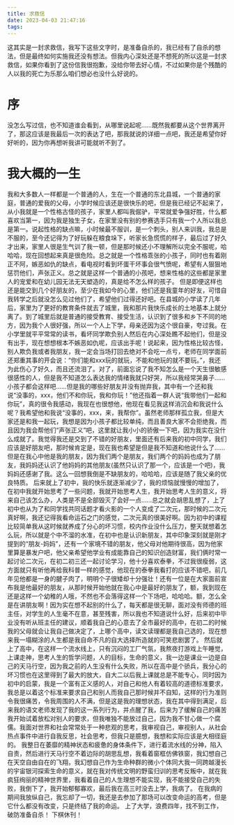 ```yaml
---
title: 求救信
date: 2023-04-03 21:47:16
tags:
---
```


这其实是一封求救信，我写下这些文字时，是准备自杀的，我已经有了自杀的想法，但是最终如何实施我还没有想法。但我内心深处还是不想死的所以这是一封求救信，如果你看到了这份信我很抱歉，没给你带去好心情，不过如果你是个残酷的人以我的死亡为乐那么咱们想必也没什么好说的。

<!--more-->

# 序

没怎么写过信，也不知道谁会看到，从哪里说起呢……既然我都要从这个世界离开了，那这应该是我最后一次的表达了吧，那我就说的详细一点吧，我还是希望你好好听的，因为你再想听我讲可能就听不到了。

# 我大概的一生

我和大多数人一样都是一个普通的人，生在一个普通的东北县城，一个普通的家庭，普通的爱我的父母，小学时候应该还是很快乐的吧，但是我已经记不起来了，从小我就是一个性格古怪的孩子，家里人都叫我倔驴，平常就爱争强好胜，什么都喜欢当第一，因为我是独生子女，在家里没有别的参赛选手只有我一个人所以我总是第一。说起性格的缺点嘛，小时候最不服训，是一个刺头，别人来训我，我总是不服的，至今还记得为了好玩躲在粮食垛下，听家长急慌慌的样子，最后过了好久才出来，家里人很是生气训了我一顿，但是那时候还小不理解所以完全不服呢，哈哈哈，现在回想起来真是很危险。总之就是一个性格乖张的小孩子，同时也有着刚正不阿，嫉恶如仇的缺点，看电视时看到坏蛋干坏事会很气愤呢，希望有人狠狠地惩罚他们，声张正义。总之就是这样一个普通的小孩吧，想来性格的这些都是家里人的宠爱和在幼儿园无法无天塑造的，真是给不怎么样的孩子。
但是即便这样也还是能交到几个好朋友的，至少在我如今的心里，他们还是我童年的好友，可惜自我转学之后就没怎么见过他们了，希望他们过得还好吧。在县城的小学读了几年后，家里为了更好的教育条件就去了城里，我和那片我快乐成长的土地基本上就分离了。到了城里后就是普通的接受教育、接受生活，认识到了很多和乡下不同的地方，因为我个人很好强，所以一个人上下学，母亲还因为这个很自豪，夸过我。在小学里就平平常常的读书，看坏同学欺负别人然后在内心深处瞧不起他们，但是没有出手，现在想想根本不嫉恶如仇呢，应该出手呢！说起来，因为性格比较古怪，别人欺负我或者我朋友，我一定会当场打回去绝对不会吃一点亏，老师在同学面前还郑重其事的开会说：“你们能和xxx玩的就玩，不能和他玩的就不要玩。”，我还为此伤心了好久，而且还流泪了。对了，前面忘说了我不知怎么是一个天生很敏感很感性的人，但是我不知道怎么表达我的情绪我就只好哭，所以我经常哭鼻子……小孩子都会这样吧……但是我的哪些好朋友并没有抛弃我，其中有一个还和我说“没事的，xxx，他们不和你玩，我和你玩！”他还指着一群人说“我带他们一起和你玩”，真的很令我感动，我现在也很想他，他现在看见我这样消沉会和我说什么呢？我希望他和我说“没事的，xxx，来，我帮你”。虽然老师那样孤立我，但是大家还是和我一起玩，我想是因为小孩子都比较单纯，而且善良大家不会拒绝我，而且因为我会帮他们“声张正义”吧，这里就让我小小的骄傲一下吧，因为我实在没什么成就了。我觉得我还是交到了不错的好朋友，里面还有后来我的初中同学，我们应该是好朋友吧，那时候肯定是，现在我也希望是但是我不知道和他说什么了……但是在我心中他是我的朋友，因为我们两个是朋友，我们两个的妈妈也成为了朋友，我妈妈还认识了他妈妈的其他朋友(虽然只认识了那一个，应该是一个吧)，我妈妈还感谢了我。这么一回想我倒是不缺朋友的，哈哈哈，应该是随了我父亲的优良特质。
后来就上了初中，我的快乐就逐渐减少了，我的烦恼就慢慢的增加了，在初中我就开始思考了一些问题，我就开始思考人生，我开始思考人生的意义，将来自己该怎么办，人类是不是全部毁灭了会好一点……总之就会胡思乱想了，上了初中也从为了和同学找共同话题才看火影的一个人变成了二次元，那时候的二次元真好啊，我还记得我看命运石之门的感觉，二次元真的很美好啊。因为初中的课程比较简单我从这时候就养成了分心的坏习惯，校内作业没什么压力，整天就想着怎么玩，所以就是个中不溜的水准，在初中也是认识新朋友，其中印象深刻就是刚才提到的“朋友-妈妈”，还有一个家境不错的朋友，他父母对他期待很高，因为他家里算是暴发户吧，他父亲希望他学业有成能靠自己的知识创造财富，我们俩时常一起讨论二次元，在初二初三还一起讨论学习，他十分喜欢泰拳，不过我很瘦弱，这方面就只有听他再给我科普一样的感觉，他现在的泰拳我看打的应该不错吧，前几年见他都是一身的腱子肉了，明明个子很矮却十分强壮！还有一位是在大家面前宣布我是他最好的朋友，从那时候开始他就在我心中是最好的朋友了，额，我到现在还是这样一个幼稚的人哦，不然也不会落得这样一个下场吧，哈哈哈。额，怎么全是在讲朋友啊！因为实在想不起别的什么了，每天都是很无聊，面对没有师德的班主任，对学生的人生毫不在意，甚至残害，所以我也不知道说什么好，后来初中毕业没有听从班主任的建议，顺着我自己的心意去了全市最好的高中，在初二的时候我的父母就会让我自己做决定了，上哪个高中，读文读理都是我自己选的，现在想来我一塌糊涂的人生都是我自命不凡的自大选择所造就的可笑悲剧罢了。
然后就上了高中，在这样一个流水线上，只有沉闷的工厂气氛，我熬夜打游戏上午睡觉，上课走神，思考人生的哲学问题，人的目标，生命的意义，我一边是课业一边是自己的天马行空，因为我之前的人生没有什么失败，所以在高中是个骄兵，我分心的坏习惯也在这里得到了最大的放大，自大二以后我上课就总是不能专心，同时因为初中的启蒙，我是一个富有正义感的人，对自己和他人有着较高的道德标准要求，我总是以着这个标准来要求自己和别人而我自己那时候并不自知，这样的行为准则令我很痛苦，令我周围的人不满，但是这是我的理想状态，我在其中得到满足，后来我的语文老师发现了我的这一系列行为，并点醒了我，后来为了缓解自己的痛苦我开始试着放松对别人的要求，但我唯独不能放过自己，因为我不甘心做一个腐儒。我面对世界和社会常常处于一种悲观的思考，我审视自己，审视别人，从社会热点事件中进行自我反思，社会思考，但我只是臆想，我想和实际应该是大相径庭的。
我整日在萎靡的精神状态和疲惫的身体条件下，进行着流水线的分神，陷入自责，然后进行天马行空不着边际的胡思乱想，我看着窗框仿佛铁窗，我幻想自己在天空自由自在的飞翔，我幻想自己作为生命种群的微小个体同大我一同跨越漫长的宇宙银河探索生命的意义，就在我对传统文明的野蛮归训的思考反叛中，就在我疯狂绚丽的精神世界里，我看着自己的人生理想不能实现，我不能接受自己的失败，我倒下了，我开始郁郁寡欢，最后我在高三时没去上学，我病了。
在我病的期间我放纵自己，我忘却了一切，我还是去参加了那场可以改变命运的高考，但是它什么都没有改变，只是终结了我的命运。
上了大学，浪费四年，找不到工作，破防准备自杀！
下棋休刊！